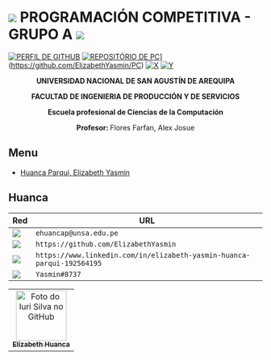 
 # <img src="https://img.shields.io/badge/C%2B%2B-00599C?style=for-the-badge&logo=c%2B%2B&logoColor=white" /> PROGRAMACIÓN COMPETITIVA - GRUPO A <img src="https://img.shields.io/badge/C%2B%2B-00599C?style=for-the-badge&logo=c%2B%2B&logoColor=white" />

[![PERFIL DE GITHUB](https://img.shields.io/badge/usuario%20de%20github%20-%23323330.svg?&style=for-the-badge&logo=perfil&logoColor=black&color=FF0080)](https://github.com/ElizabethYasmin)
[![REPOSITÓRIO DE PC](https://img.shields.io/badge/reposit%C3%B3rio%20de%20PC%20-%23323330.svg?&style=for-the-badge&logo=reposit%C3%B3rio&logoColor=black&color=8000FF)](https://github.com/ElizabethYasmin/PC)](https://github.com/ElizabethYasmin/PC)
[![X](https://img.shields.io/badge/cards%20estrelas%20-%23323330.svg?&style=for-the-badge&logo=cards%20estrelas&logoColor=black&color=FFFF00)](https://github.com/iuricode/README-template/blob/main/README-cards-stars/cards-stars.md)
[![Y](https://img.shields.io/badge/badges%20-%23323330.svg?&style=for-the-badge&logo=badges&logoColor=black&color=0000FF)](https://github.com/iuricode/README-template/blob/main/badges/badges.md)


<p align="center">
    <b>UNIVERSIDAD NACIONAL DE SAN AGUSTÍN DE AREQUIPA</b>
 </p>
 <p align="center">
    <b>FACULTAD DE INGENIERIA DE PRODUCCIÓN Y DE SERVICIOS</b>
 </p>
 <p align="center"> 
    <b>Escuela profesional de Ciencias de la Computación</b>
  </p>
 <p align="center">
    <b>Profesor: </b> Flores Farfan, Alex Josue
</p>


## Menu
- [Huanca Parqui, Elizabeth Yasmin](#Huanca)

## Huanca

Red | URL
------------ | -------------
<img src="https://img.shields.io/badge/Gmail-D14836?style=for-the-badge&logo=gmail&logoColor=white" /> | `ehuancap@unsa.edu.pe`
<img src="https://img.shields.io/badge/GitHub-100000?style=for-the-badge&logo=github&logoColor=white" /> | `https://github.com/ElizabethYasmin`
<img src="https://img.shields.io/badge/LinkedIn-0077B5?style=for-the-badge&logo=linkedin&logoColor=white" /> | `https://www.linkedin.com/in/elizabeth-yasmin-huanca-parqui-192564195`
<img src="https://img.shields.io/badge/discord-7289DA?style=for-the-badge&logo=discord&logoColor=white" />  | `Yasmin#8737`

<table>
  <tr>
    <td align="center">
      <a href="#">
        <img src="https://avatars.githubusercontent.com/u/62725994?v=4" width="100px;" alt="Foto do Iuri Silva no GitHub"/><br>
        <sub>
          <b>Elizabeth Huanca</b>
        </sub>
      </a>
    </td>
  </tr>
</table>
